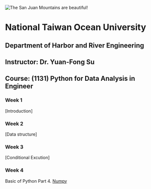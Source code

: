 ![The San Juan Mountains are beautiful!](/assets/images/san-juan-mountains.jpg "San Juan Mountains")
# National Taiwan Ocean University
## Department of Harbor and River Engineering
## Instructor: Dr. Yuan-Fong Su

## Course: (1131) Python for Data Analysis in Engineer

### Week 1
[Introduction]

### Week 2
[Data structure]

### Week 3
[Conditional Excution]
<br>
### Week 4
Basic of Python Part 4. [Numpy](https://yuanfongsu.github.io/DM_MNIST_Classification.html)
<br>




